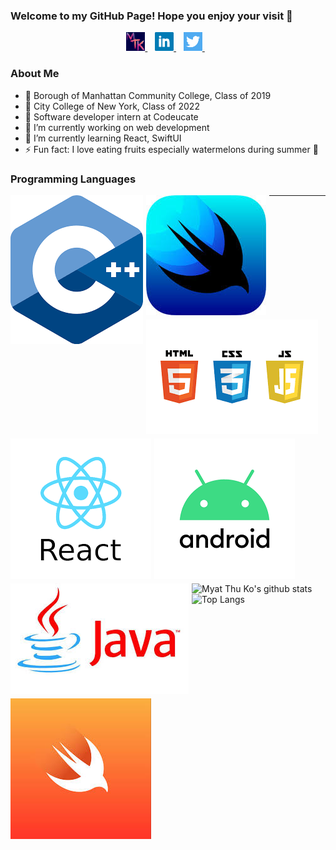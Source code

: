 ### Welcome to my GitHub Page! Hope you enjoy your visit 🙏

<p align="center">
<a href="https://myatthuko.com/" target="_blank" rel=”noopener noreferrer”> 
<img src="https://raw.githubusercontent.com/MyatThuKo/MyatThuKo/master/icons/MTK.png?raw=true" alt="Portfolio Logo" height="30"/>
</a>&nbsp;&nbsp;
<a href="https://www.linkedin.com/in/myat-thu-ko-089938178/" target="_blank" rel=”noopener noreferrer”> 
<img src="https://raw.githubusercontent.com/MyatThuKo/MyatThuKo/master/icons/linkedin.png?raw=true" alt="LinkedIn" height="30"/>
</a>&nbsp;&nbsp;
<a href="https://twitter.com/myatthu_ko" target="_blank" rel=”noopener noreferrer”>
<img src="https://raw.githubusercontent.com/MyatThuKo/MyatThuKo/master/icons/twitter.png?raw=true" alt="Twitter" height="30"/>
</a>&nbsp;&nbsp;
</p>

<!-- End of Social Links -->

### About Me
- 🎒 Borough of Manhattan Community College, Class of 2019
- 🎒 City College of New York, Class of 2022
- 💼 Software developer intern at Codeucate
- 🔭 I’m currently working on web development
- 🌱 I’m currently learning React, SwiftUI
- ⚡ Fun fact: I love eating fruits especially watermelons during summer 🍉

<!-- End of About Me -->

### Programming Languages 
<div>
<img src="https://raw.githubusercontent.com/MyatThuKo/MyatThuKo/master/icons/languages/C%2B%2B.png?raw=true" alt="CPP" style="float: left; height: 30; width: 30; margin-right: 1%; margin-bottom: 0.5em;"/>
<img src="https://raw.githubusercontent.com/MyatThuKo/MyatThuKo/master/icons/languages/SwiftUI.jpeg?raw=true" alt="SwiftUI" style="float: left; height: 30; width: 30; margin-right: 1%; margin-bottom: 0.5em;"/>
<img src="https://raw.githubusercontent.com/MyatThuKo/MyatThuKo/master/icons/languages/webDev.png?raw=true" alt="Web" style="float: left; height: 30; width: 30; margin-right: 1%; margin-bottom: 0.5em;"/>
<img src="https://raw.githubusercontent.com/MyatThuKo/MyatThuKo/master/icons/languages/react.png?raw=true" alt="React" style="float: left; height: 30; width: 30; margin-right: 1%; margin-bottom: 0.5em;"/>
<img src="https://raw.githubusercontent.com/MyatThuKo/MyatThuKo/master/icons/languages/android.png?raw=true" alt="Android" style="float: left; height: 30; width: 30; margin-right: 1%; margin-bottom: 0.5em;"/>
<img src="https://raw.githubusercontent.com/MyatThuKo/MyatThuKo/master/icons/languages/java.jpeg?raw=true" alt="Java" style="float: left; height: 30; width: 30; margin-right: 1%; margin-bottom: 0.5em;"/>
<img src="https://raw.githubusercontent.com/MyatThuKo/MyatThuKo/master/icons/languages/swift.jpeg?raw=true" alt="Swift" style="float: left; height: 30; width: 30; margin-right: 1%; margin-bottom: 0.5em;"/>
</div>

---
![Myat Thu Ko's github stats](https://github-readme-stats.vercel.app/api?username=MyatThuKo&show_icons=true&count_private=true&theme=dark)
![Top Langs](https://github-readme-stats.vercel.app/api/top-langs/?username=MyatThuKo&layout=compact&theme=dark)

[website]: https://myatthuko.com
[twitter]: https://twitter.com/myatthu_ko
[LinkedIn]: https://www.linkedin.com/in/myat-thu-ko-089938178/